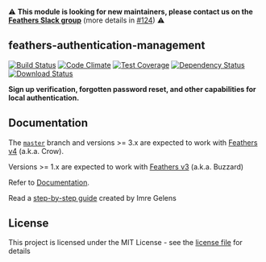 :warning: **This module is looking for new maintainers, please contact us on the [Feathers Slack group](http://slack.feathersjs.com/)** (more details in [#124](https://github.com/feathers-plus/feathers-authentication-management/issues/124)) :warning:

## feathers-authentication-management

[![Build Status](https://travis-ci.org/feathers-plus/feathers-authentication-management.png?branch=master)](https://travis-ci.org/feathers-plus/feathers-authentication-management)
[![Code Climate](https://codeclimate.com/github/feathers-plus/feathers-authentication-management/badges/gpa.svg)](https://codeclimate.com/github/feathers-plus/feathers-authentication-management)
[![Test Coverage](https://codeclimate.com/github/feathers-plus/feathers-authentication-management/badges/coverage.svg)](https://codeclimate.com/github/feathers-plus/feathers-authentication-management/coverage)
[![Dependency Status](https://img.shields.io/david/feathers-plus/feathers-authentication-management.svg?style=flat-square)](https://david-dm.org/feathers-plus/feathers-authentication-management)
[![Download Status](https://img.shields.io/npm/dm/feathers-authentication-management.svg?style=flat-square)](https://www.npmjs.com/package/feathers-authentication-management)

**Sign up verification, forgotten password reset, and other capabilities for local authentication.**

## Documentation

The [`master`](https://github.com/feathers-plus/feathers-authentication-management) branch and versions >= 3.x are expected to work with [Feathers v4](https://docs.feathersjs.com/) (a.k.a. Crow).

Versions >= 1.x are expected to work with [Feathers v3](https://buzzard.docs.feathersjs.com/) (a.k.a. Buzzard)

Refer to [Documentation](./docs.md).

Read a [step-by-step guide](https://hackernoon.com/setting-up-email-verification-in-feathersjs-ce764907e4f2) created by Imre Gelens

## License

This project is licensed under the MIT License - see the [license file](./LICENSE) for details
